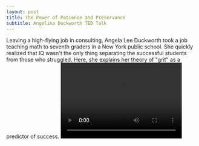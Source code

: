 ```yaml
---
layout: post
title: The Power of Patience and Preservance
subtitle: Angelina Duckworth TED Talk
---
```



Leaving a high-flying job in consulting, Angela Lee Duckworth took a job teaching math to seventh graders in a New York public school. 
She quickly realized that IQ wasn't the only thing separating the successful students from those who struggled. Here, she explains her 
theory of "grit" as a predictor of success.
<video width="320" height="200" controls preload> 
    <source src="https://www.youtube.com/watch?v=H14bBuluwB8"></source> 
    <source src="video.webm"></source> 
</video>
